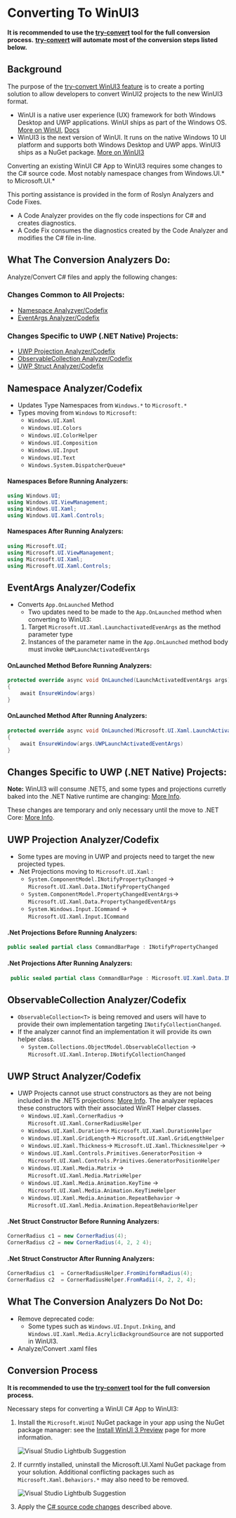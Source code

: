 # Converting To WinUI3

**It is recommended to use the  [try-convert](https://github.com/dotnet/try-convert/blob/feature/winui) tool for the full conversion process.**
**[try-convert](https://github.com/dotnet/try-convert/blob/feature/winui) will automate most of the conversion steps listed below.**

## Background

The purpose of the [try-convert WinUI3 feature](https://github.com/dotnet/try-convert/tree/feature/winui) is to create a porting solution to allow developers to convert WinUI2 projects to the new WinUI3 format.

- WinUI is a native user experience (UX) framework for both Windows Desktop and UWP applications. WinUI ships as part of the Windows OS. 
[More on WinUI](https://microsoft.github.io/microsoft-ui-xaml/), [Docs](https://docs.microsoft.com/en-us/windows/apps/winui/)
- WinUI3 is the next version of WinUI. It runs on the native Windows 10 UI platform and supports both Windows Desktop and UWP apps. WinUI3 ships as a NuGet package.
[More on WinUI3](https://docs.microsoft.com/en-us/windows/apps/winui/winui3/)

Converting an existing WinUI C# App to WinUI3 requires some changes to the C# source code. Most notably namespace changes from Windows.UI.* to Microsoft.UI.*

This porting assistance is provided in the form of Roslyn Analyzers and Code Fixes. 
- A Code Analyzer provides on the fly code inspections for C# and creates diagnostics. 
- A Code Fix consumes the diagnostics created by the Code Analyzer and modifies the C# file in-line. 

## What The Conversion Analyzers Do:
Analyze/Convert C# files and apply the following changes:

### Changes Common to All Projects:
- [Namespace Analyzyer/Codefix](#Namespace-Analyzer/Codefix)
- [EventArgs Analyzer/Codefix](#EventArgs-Analyzer/Codefix)

### Changes Specific to UWP (.NET Native) Projects:
- [UWP Projection Analyzer/Codefix](#UWP-Projection-Analyzer/Codefix)
- [ObservableCollection Analyzer/Codefix](#ObservableCollection-Analyzer/Codefix)
- [UWP Struct Analyzer/Codefix](#UWP-Struct-Analyzer/Codefix)

## Namespace Analyzer/Codefix

- Updates Type Namespaces from `Windows.*` to `Microsoft.*`
- Types moving from `Windows` to `Microsoft`:
    - `Windows.UI.Xaml`
    - `Windows.UI.Colors`
    - `Windows.UI.ColorHelper` 
    - `Windows.UI.Composition`
    - `Windows.UI.Input`
    - `Windows.UI.Text`
    - `Windows.System.DispatcherQueue*` 

#### Namespaces Before Running Analyzers:
```csharp
using Windows.UI;
using Windows.UI.ViewManagement;
using Windows.UI.Xaml;
using Windows.UI.Xaml.Controls;
```

#### Namespaces After Running Analyzers:
```csharp
using Microsoft.UI;
using Microsoft.UI.ViewManagement;
using Microsoft.UI.Xaml;
using Microsoft.UI.Xaml.Controls;
```

## EventArgs Analyzer/Codefix

- Converts `App.OnLaunched` Method
    - Two updates need to be made to the `App.OnLaunched` method when converting to WinUI3:
    1. Target `Microsoft.UI.Xaml.LaunchactivatedEvenArgs` as the method parameter type
    2. Instances of the parameter name in the `App.OnLaunched` method body must invoke `UWPLaunchActivatedEventArgs`

#### OnLaunched Method Before Running Analyzers:
```c#
protected override async void OnLaunched(LaunchActivatedEventArgs args)
{
    await EnsureWindow(args)
}
```

#### OnLaunched Method After Running Analyzers:
```csharp
protected override async void OnLaunched(Microsoft.UI.Xaml.LaunchActivatedEventArgs args)
{
    await EnsureWindow(args.UWPLaunchActivatedEventArgs)
}
```

## Changes Specific to UWP (.NET Native) Projects:

**Note:** WinUI3 will consume .NET5, and some types and projections curretly baked into the .NET Native runtime are changing: [More Info](https://github.com/microsoft/CsWinRT/issues/77#WinRT-to-.NET-Projections). 

These changes are temporary and only necessary until the move to .NET Core: [More Info](https://github.com/microsoft/ProjectReunion/issues/105).

## UWP Projection Analyzer/Codefix

- Some types are moving in UWP and projects need to target the new projected types.
- .Net Projections moving to `Microsoft.UI.Xaml` :
    - `System.ComponentModel.INotifyPropertyChanged` -> `Microsoft.UI.Xaml.Data.INotifyPropertyChanged`
    - `System.ComponentModel.PropertyChangedEventArgs`-> `Microsoft.UI.Xaml.Data.PropertyChangedEventArgs`
    - `System.Windows.Input.ICommand` -> `Microsoft.UI.Xaml.Input.ICommand`

#### .Net Projections Before Running Analyzers:
```csharp
public sealed partial class CommandBarPage : INotifyPropertyChanged
```

#### .Net Projections After Running Analyzers:
```csharp
 public sealed partial class CommandBarPage : Microsoft.UI.Xaml.Data.INotifyPropertyChanged
```

## ObservableCollection Analyzer/Codefix

- `ObservableCollection<T>` is being removed and users will have to provide their own implementation targeting `INotifyCollectionChanged`.
- If the analyzer cannot find an implementation it will provide its own helper class.
    - `System.Collections.ObjectModel.ObservableCollection` -> `Microsoft.UI.Xaml.Interop.INotifyCollectionChanged`
        
## UWP Struct Analyzer/Codefix

- UWP Projects cannot use struct constructors as they are not being included in the .NET5 projections: 
[More Info](https://github.com/microsoft/CsWinRT/issues/77#WinRT-to-.NET-Projections).
The analyzer replaces these constructors with their associated WinRT Helper classes.
    - `Windows.UI.Xaml.CornerRadius` -> `Microsoft.UI.Xaml.CornerRadiusHelper`
    - `Windows.UI.Xaml.Duration`-> `Microsoft.UI.Xaml.DurationHelper`
    - `Windows.UI.Xaml.GridLength`-> `Microsoft.UI.Xaml.GridLengthHelper`
    - `Windows.UI.Xaml.Thickness`-> `Microsoft.UI.Xaml.ThicknessHelper` ->
    - `Windows.UI.Xaml.Controls.Primitives.GeneratorPosition` -> `Microsoft.UI.Xaml.Controls.Primitives.GeneratorPositionHelper`
    - `Windows.UI.Xaml.Media.Matrix` -> `Microsoft.UI.Xaml.Media.MatrixHelper` 
    - `Windows.UI.Xaml.Media.Animation.KeyTime` -> `Microsoft.UI.Xaml.Media.Animation.KeyTimeHelper`
    - `Windows.UI.Xaml.Media.Animation.RepeatBehavior` -> `Microsoft.UI.Xaml.Media.Animation.RepeatBehaviorHelper`

#### .Net Struct Constructor Before Running Analyzers:
```csharp
CornerRadius c1 = new CornerRadius(4);
CornerRadius c2 = new CornerRadius(4, 2, 2 4);
```

#### .Net Struct Constructor After Running Analyzers:
```csharp
CornerRadius c1  = CornerRadiusHelper.FromUniformRadius(4);
CornerRadius c2  = CornerRadiusHelper.FromRadii(4, 2, 2, 4);
```

## What The Conversion Analyzers Do Not Do:

 - Remove deprecated code:
    - Some types such as `Windows.UI.Input.Inking`, and `Windows.UI.Xaml.Media.AcrylicBackgroundSource` are not supported in WinUI3. 
 - Analyze/Convert .xaml files

## Conversion Process

**It is recommended to use the  [try-convert](https://github.com/dotnet/try-convert/blob/feature/winui) tool for the full conversion process.**

Necessary steps for converting a WinUI C# App to WinUI3: 

1. Install the `Microsoft.WinUI` NuGet package in your app using the NuGet package manager: see the [Install WinUI 3 Preview](https://docs.microsoft.com/en-us/windows/apps/winui/winui3/#install-winui-3-preview-2) page for more information.
    
    ![Visual Studio Lightbulb Suggestion](./images/newPackage.png#thumb)

2. If currntly installed, uninstall the Microsoft.UI.Xaml NuGet package from your solution. Additional conflicting packages such as `Microsoft.Xaml.Behaviors.*` may also need to be removed.
    
    ![Visual Studio Lightbulb Suggestion](./images/uninstallOldPackage.png#thumb)

3. Apply the [C# source code changes](#Changes-Common-to-All-Projects:) described above.
